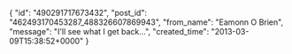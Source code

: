  {
   "id": "490291717673432",
   "post_id": "462493170453287_488326607869943",
   "from_name": "Eamonn O Brien",
   "message": "I'll see what I get back...",
   "created_time": "2013-03-09T15:38:52+0000"
 }

